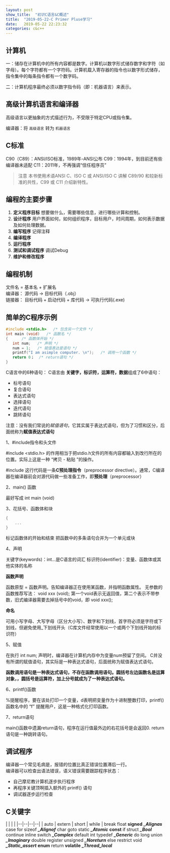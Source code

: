 ```yaml
---
layout: post
show_title:  "初识C语言&C概述"
title:  "2019-05-22-C Primer Pluse学习"
date:   2019-05-22 22:23:32
categories: c&c++
---
```


## 计算机

一：储存在计算机中的所有内容都是数字。计算机以数字形式储存数字和字符（如字母）。每个字符都有一个字符码。计算机载入寄存器的指令也以数字形式储存，指令集中的每条指令都有一个数字码。

二：计算机程序最终必须以数字指令码（即：机器语言）来表示。

<!--more-->
## 高级计算机语言和编译器

高级语言以更抽象的方式描述行为，不受限于特定CPU或指令集。

编译器：将 `高级语言` 转为 `机器语言`

## C标准

C90（C89）：ANSI/ISO标准，1989年-ANSI公布
C99：1994年，到目前还有些编译器未适配
C11：2011年，不再强调“信任程序员”

>注意
>本书使用术语ANSI C、ISO C 或 ANSI/ISO C 讲解 C89/90 和较新标准的共性，C99 或 C11 介绍新特性。

## 编程的主要步骤

1. **定义程序目标**
   想要做什么，需要哪些信息，进行哪些计算和控制。
2. **设计程序**
  用户界面如何，如何组织程序，目标用户，时间周期，如何表示数据及如何处理数据。
3. **编写程序**
    记得注释
4. **编译程序**
5. **运行程序**
6. **测试和调试程序**
    调试Debug
7. **维护和修改程序**

## 编程机制

文件名 = 基本名 + 扩展名  
编译器： 源代码 -> 目标代码（.obj）  
链接器： 目标代码 + 启动代码 + 库代码 -> 可执行代码(.exe)

 ## 简单的C程序示例
 
 ```c
 #include <stdio.h>   /* 包含另一个文件 */
 int main (void)   /* 函数名 */
 {      /* 函数体开始 */
    int num;   /* 声明 */
    num = 1;   /* 赋值表达是语句 */
    printf("I am asimple computer. \n");   /* 调用一个函数 */
    return 0；  /* return语句 */
 }
 
 ```
 
 C语言中的6种语句：
 C语言由 **关键字，标识符，运算符，数据**组成了6中语句：
 
 - 标号语句  
 - 复合语句  
 - 表达式语句  
 - 选择语句  
 - 迭代语句  
 - 跳转语句

注意：没有我们常说的*赋值语句*，它其实属于表达式语句，但为了习惯和区分，后面统称为**赋值表达式语句**
 
1、#include指令和头文件
 
#include <stdio.h> 的作用相当于把stdio.h文件的所有内容都输入到改行所在的位置。实际上这是一种 “拷贝 - 粘贴 ”的操作。
 
 #include 这行代码是一条**C预处理指令**（preprocessor directive）。通常，C编译器在编译器前会对源代码做一些准备工作，即**预处理**（preprocessor）

2、main() 函数

最好写成 int main (void)

3、花括号、函数体和块

```c
{
    ...
}
```
标记函数体的开始和结束
把函数中的多条语句合并为一个单元或块

4、声明

关键字(keywords)：int...是C语言的词汇
标识符(identifier)：变量、函数体或其他实体的名称

**函数声明**

函数原型 = 函数声明。告知编译器正在使用某函数，并指明函数属性。
无参数的函数推荐写法：
void xxx (void); 第一个void表示无返回值，第二个表示不带参数，旧式编译器需要去掉括号中的void，即
void xxx();

**命名**

可用小写字母、大写字母（区分大小写）、数字和下划线，首字符必须是字符或下划线，但避免使用_下划线开头（C库文件经常使用以一个或两个下划线开始的标识符）

5、赋值

在执行 int num; 声明时，编译器在计算机内存中为变量num预留了空间。
C并没有所谓的赋值语句，其实际是一种表达式语句，后面统称为赋值表达式语句。

**函数调用语句是一种表达式语句，不存在函数调用语句。圆括号左边函数名是运算对象，，圆括号是运算符，加上分号就成为了一种表达式语句。**

6、printf()函数

%提醒程序，要在该处打印一个变量，d表明把变量作为十进制整数打印，printf() 函数名中的 “f” 提醒用户，这是一种格式化打印函数。

7、return语句

main()函数中遗漏return语句，程序在运行值最外边的右花括号是会返回0.
return语句是一种跳转语句。

## 调试程序

编译器一个常见毛病是，报错的位置比真正错误位置滞后一行。  
编译器可以检查出语法错误，语义错误需要跟踪程序状态：
* 自己摩尼教计算机逐步执行程序
* 再程序关键顶啊插入额外的 printf() 语句
* 调试器逐步运行检查

## C关键字

|   |   |   |
|--|--|--|--|
|  auto  |  extern  |  short  |  while  |
break  float  **signed**  ***_Alignas***
case  for  sizeof  ***_Alignof***
char  goto  static  ***_Atomic***
**const**  if  struct  ***_Bool***
continue  inline  switch  ***_Complex***
default  int  typedef  ***_Generic***
do  long  union  ***_Imaginary***
double  register  unsigned  ***_Noreturn***
else  restrict  void  ***_Static_assert***
**enum**  return  **volatile**  ***_Thread_local***




